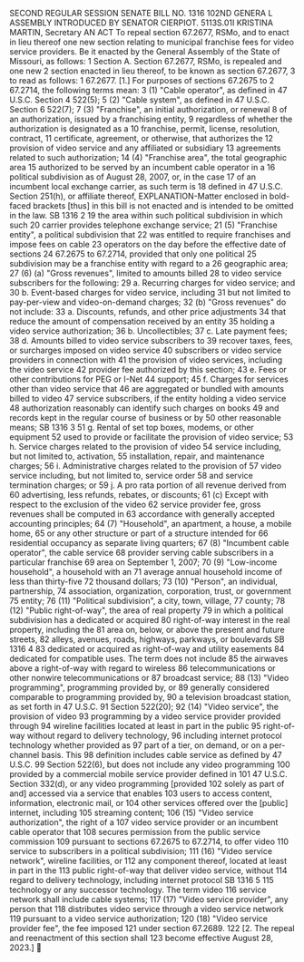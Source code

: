 SECOND REGULAR SESSION
SENATE BILL NO. 1316
102ND GENERA L ASSEMBLY
INTRODUCED BY SENATOR CIERPIOT.
5113S.01I KRISTINA MARTIN, Secretary
AN ACT
To repeal section 67.2677, RSMo, and to enact in lieu thereof one new section relating to municipal
franchise fees for video service providers.
Be it enacted by the General Assembly of the State of Missouri, as follows:
1 Section A. Section 67.2677, RSMo, is repealed and one new
2 section enacted in lieu thereof, to be known as section 67.2677,
3 to read as follows:
1 67.2677. [1.] For purposes of sections 67.2675 to
2 67.2714, the following terms mean:
3 (1) "Cable operator", as defined in 47 U.S.C. Section
4 522(5);
5 (2) "Cable system", as defined in 47 U.S.C. Section
6 522(7);
7 (3) "Franchise", an initial authorization, or renewal
8 of an authorization, issued by a franchising entity,
9 regardless of whether the authorization is designated as a
10 franchise, permit, license, resolution, contract,
11 certificate, agreement, or otherwise, that authorizes the
12 provision of video service and any affiliated or subsidiary
13 agreements related to such authorization;
14 (4) "Franchise area", the total geographic area
15 authorized to be served by an incumbent cable operator in a
16 political subdivision as of August 28, 2007, or, in the case
17 of an incumbent local exchange carrier, as such term is
18 defined in 47 U.S.C. Section 251(h), or affiliate thereof,
EXPLANATION-Matter enclosed in bold-faced brackets [thus] in this bill is not enacted
and is intended to be omitted in the law.
SB 1316 2
19 the area within such political subdivision in which such
20 carrier provides telephone exchange service;
21 (5) "Franchise entity", a political subdivision that
22 was entitled to require franchises and impose fees on cable
23 operators on the day before the effective date of sections
24 67.2675 to 67.2714, provided that only one political
25 subdivision may be a franchise entity with regard to a
26 geographic area;
27 (6) (a) "Gross revenues", limited to amounts billed
28 to video service subscribers for the following:
29 a. Recurring charges for video service; and
30 b. Event-based charges for video service, including
31 but not limited to pay-per-view and video-on-demand charges;
32 (b) "Gross revenues" do not include:
33 a. Discounts, refunds, and other price adjustments
34 that reduce the amount of compensation received by an entity
35 holding a video service authorization;
36 b. Uncollectibles;
37 c. Late payment fees;
38 d. Amounts billed to video service subscribers to
39 recover taxes, fees, or surcharges imposed on video service
40 subscribers or video service providers in connection with
41 the provision of video services, including the video service
42 provider fee authorized by this section;
43 e. Fees or other contributions for PEG or I-Net
44 support;
45 f. Charges for services other than video service that
46 are aggregated or bundled with amounts billed to video
47 service subscribers, if the entity holding a video service
48 authorization reasonably can identify such charges on books
49 and records kept in the regular course of business or by
50 other reasonable means;
SB 1316 3
51 g. Rental of set top boxes, modems, or other equipment
52 used to provide or facilitate the provision of video service;
53 h. Service charges related to the provision of video
54 service including, but not limited to, activation,
55 installation, repair, and maintenance charges;
56 i. Administrative charges related to the provision of
57 video service including, but not limited to, service order
58 and service termination charges; or
59 j. A pro rata portion of all revenue derived from
60 advertising, less refunds, rebates, or discounts;
61 (c) Except with respect to the exclusion of the video
62 service provider fee, gross revenues shall be computed in
63 accordance with generally accepted accounting principles;
64 (7) "Household", an apartment, a house, a mobile home,
65 or any other structure or part of a structure intended for
66 residential occupancy as separate living quarters;
67 (8) "Incumbent cable operator", the cable service
68 provider serving cable subscribers in a particular franchise
69 area on September 1, 2007;
70 (9) "Low-income household", a household with an
71 average annual household income of less than thirty-five
72 thousand dollars;
73 (10) "Person", an individual, partnership,
74 association, organization, corporation, trust, or government
75 entity;
76 (11) "Political subdivision", a city, town, village,
77 county;
78 (12) "Public right-of-way", the area of real property
79 in which a political subdivision has a dedicated or acquired
80 right-of-way interest in the real property, including the
81 area on, below, or above the present and future streets,
82 alleys, avenues, roads, highways, parkways, or boulevards
SB 1316 4
83 dedicated or acquired as right-of-way and utility easements
84 dedicated for compatible uses. The term does not include
85 the airwaves above a right-of-way with regard to wireless
86 telecommunications or other nonwire telecommunications or
87 broadcast service;
88 (13) "Video programming", programming provided by, or
89 generally considered comparable to programming provided by,
90 a television broadcast station, as set forth in 47 U.S.C.
91 Section 522(20);
92 (14) "Video service", the provision of video
93 programming by a video service provider provided through
94 wireline facilities located at least in part in the public
95 right-of-way without regard to delivery technology,
96 including internet protocol technology whether provided as
97 part of a tier, on demand, or on a per-channel basis. This
98 definition includes cable service as defined by 47 U.S.C.
99 Section 522(6), but does not include any video programming
100 provided by a commercial mobile service provider defined in
101 47 U.S.C. Section 332(d), or any video programming [provided
102 solely as part of and] accessed via a service that enables
103 users to access content, information, electronic mail, or
104 other services offered over the [public] internet, including
105 streaming content;
106 (15) "Video service authorization", the right of a
107 video service provider or an incumbent cable operator that
108 secures permission from the public service commission
109 pursuant to sections 67.2675 to 67.2714, to offer video
110 service to subscribers in a political subdivision;
111 (16) "Video service network", wireline facilities, or
112 any component thereof, located at least in part in the
113 public right-of-way that deliver video service, without
114 regard to delivery technology, including internet protocol
SB 1316 5
115 technology or any successor technology. The term video
116 service network shall include cable systems;
117 (17) "Video service provider", any person that
118 distributes video service through a video service network
119 pursuant to a video service authorization;
120 (18) "Video service provider fee", the fee imposed
121 under section 67.2689.
122 [2. The repeal and reenactment of this section shall
123 become effective August 28, 2023.]
